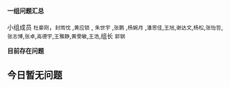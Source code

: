 #### 一组问题汇总

小组成员 `杜豪刚`，`封雨忱` ,`黄应锁` , `朱世宇` ,`张鹏` ,`杨婉月` ,`潘思佳`,`王旭`,`谢达文`,`杨松`,`张怡哲`,`张志博`,`张卓`,`高德宇`,`王雅静`,`黄雯敏`,`王浩`,组长 `郭钢`

**目前存在问题**

## 今日暂无问题